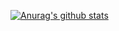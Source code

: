 [![Anurag's github stats](https://github-readme-stats.vercel.app/api?username=philleonard&count_private=true)](https://github.com/anuraghazra/github-readme-stats)
